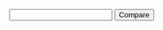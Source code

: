 <script> document.write("Qual número estou pensando"); </script>
<input type="text" id="numero"/>
<input type="submit" id="adivinhar"
	value="Compare"/>
<script>
var segredo = 10;
var caixaDoNumero = document.getElementById("numero");
var botaoClicado = function() {
	if(segredo == caixaDoNumero.value) {
		alert("Parabéns! Você acertou o número secreto!");
	}
	else {
		alert("Infelizmente você errou! O número era " + segredo);
	}
};
var botaoAdivinhar = document.getElementById("adivinhar");
botaoAdivinhar.onclick = botaoClicado;
</script>
